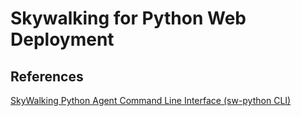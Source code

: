 # Skywalking for Python Web Deployment


## References
[SkyWalking Python Agent Command Line Interface (sw-python CLI)](https://skywalking.apache.org/docs/skywalking-python/next/en/setup/cli/)


